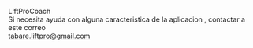LiftProCoach \
Si necesita ayuda con alguna caracteristica de la aplicacion , contactar a este correo \
tabare.liftpro@gmail.com
